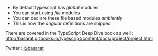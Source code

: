 * By default typescript has *global* modules
* You can start using *file* modules
* You can declare these file based modules *ambiently*
* This is how the *angular* definitions are shipped

There are covered in the TypeScript Deep Dive book as well : http://basarat.gitbooks.io/typescript/content/docs/project/project.html

Twitter : [@basarat](https://twitter.com/basarat)